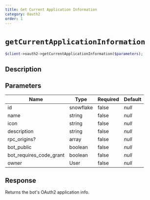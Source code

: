 ```yaml
---
title: Get Current Application Information
category: Oauth2
order: 1
---
```


# `getCurrentApplicationInformation`

```php
$client->oauth2->getCurrentApplicationInformation($parameters);
```

## Description



## Parameters


Name | Type | Required | Default
--- | --- | --- | ---
id | snowflake | false | *null*
name | string | false | *null*
icon | string | false | *null*
description | string | false | *null*
rpc_origins? | array | false | *null*
bot_public | boolean | false | *null*
bot_requires_code_grant | boolean | false | *null*
owner | User | false | *null*

## Response

Returns the bot&#039;s OAuth2 application info.

